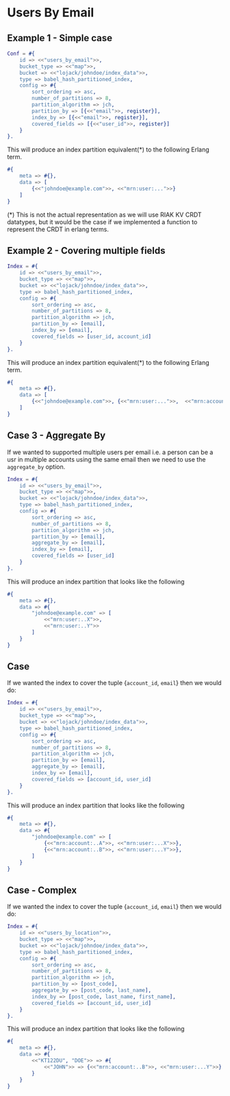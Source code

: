 # Users By Email


## Example 1 - Simple case

```erlang
Conf = #{
    id => <<"users_by_email">>,
    bucket_type => <<"map">>,
    bucket => <<"lojack/johndoe/index_data">>,
    type => babel_hash_partitioned_index,
    config => #{
        sort_ordering => asc,
        number_of_partitions => 8,
        partition_algorithm => jch,
        partition_by => [{<<"email">>, register}],
        index_by => [{<<"email">>, register}],
        covered_fields => [{<<"user_id">>, register}]
    }
}.
```

This will produce an index partition equivalent(*) to the following Erlang term.

```erlang
#{
    meta => #{},
    data => [
        {<<"johndoe@example.com">>, <<"mrn:user:...">>}
    ]
}
```

(*) This is not the actual representation as we will use RIAK KV CRDT datatypes, but it would be the case if we implemented a function to represent the CRDT in erlang terms.

## Example 2 - Covering multiple fields

```erlang
Index = #{
    id => <<"users_by_email">>,
    bucket_type => <<"map">>,
    bucket => <<"lojack/johndoe/index_data">>,
    type => babel_hash_partitioned_index,
    config => #{
        sort_ordering => asc,
        number_of_partitions => 8,
        partition_algorithm => jch,
        partition_by => [email],
        index_by => [email],
        covered_fields => [user_id, account_id]
    }
}.
```

This will produce an index partition equivalent(*) to the following Erlang term.

```erlang
#{
    meta => #{},
    data => [
        {<<"johndoe@example.com">>, {<<"mrn:user:...">>,  <<"mrn:account:...">>}}
    ]
}
```

## Case 3 - Aggregate By

If we wanted to supported multiple users per email i.e. a person can be a usr in multiple accounts using the same email then we need to use the `aggregate_by` option.


```erlang
Index = #{
    id => <<"users_by_email">>,
    bucket_type => <<"map">>,
    bucket => <<"lojack/johndoe/index_data">>,
    type => babel_hash_partitioned_index,
    config => #{
        sort_ordering => asc,
        number_of_partitions => 8,
        partition_algorithm => jch,
        partition_by => [email],
        aggregate_by => [email],
        index_by => [email],
        covered_fields => [user_id]
    }
}.
```

This will produce an index partition that looks like the following

```erlang
#{
    meta => #{},
    data => #{
        "johndoe@example.com" => [
            <<"mrn:user:..X">>,
            <<"mrn:user:..Y">>
        ]
    }
}
```

## Case

If we wanted the index to cover the tuple {`account_id`, `email`} then we would do:


```erlang
Index = #{
    id => <<"users_by_email">>,
    bucket_type => <<"map">>,
    bucket => <<"lojack/johndoe/index_data">>,
    type => babel_hash_partitioned_index,
    config => #{
        sort_ordering => asc,
        number_of_partitions => 8,
        partition_algorithm => jch,
        partition_by => [email],
        aggregate_by => [email],
        index_by => [email],
        covered_fields => [account_id, user_id]
    }
}.
```

This will produce an index partition that looks like the following

```erlang
#{
    meta => #{},
    data => #{
        "johndoe@example.com" => [
            {<<"mrn:account:..A">>, <<"mrn:user:...X">>},
            {<<"mrn:account:..B">>, <<"mrn:user:...Y">>},
        ]
    }
}
```

## Case - Complex


If we wanted the index to cover the tuple {`account_id`, `email`} then we would do:


```erlang
Index = #{
    id => <<"users_by_location">>,
    bucket_type => <<"map">>,
    bucket => <<"lojack/johndoe/index_data">>,
    type => babel_hash_partitioned_index,
    config => #{
        sort_ordering => asc,
        number_of_partitions => 8,
        partition_algorithm => jch,
        partition_by => [post_code],
        aggregate_by => [post_code, last_name],
        index_by => [post_code, last_name, first_name],
        covered_fields => [account_id, user_id]
    }
}.
```

This will produce an index partition that looks like the following

```erlang
#{
    meta => #{},
    data => #{
        <<"KT122DU", "DOE">> => #{
            <<"JOHN">> => {<<"mrn:account:..B">>, <<"mrn:user:...Y">>}
        }
    }
}
```